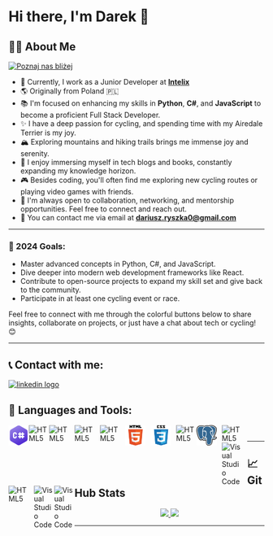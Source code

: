 # Hi there, I'm Darek 👋 

## 🙋‍♂️ About Me
<a href="https://www.intelix.pl" target="_blank"><img src="https://uploads-ssl.webflow.com/62fcb954a604ce1939190e0e/634b2b593b326945a3e9929f_img_onas.jpg" loading="lazy" srcset="https://uploads-ssl.webflow.com/62fcb954a604ce1939190e0e/634b2b593b326945a3e9929f_img_onas-p-500.jpg 500w, https://uploads-ssl.webflow.com/62fcb954a604ce1939190e0e/634b2b593b326945a3e9929f_img_onas-p-800.jpg 800w, https://uploads-ssl.webflow.com/62fcb954a604ce1939190e0e/634b2b593b326945a3e9929f_img_onas-p-1080.jpg 1080w, https://uploads-ssl.webflow.com/62fcb954a604ce1939190e0e/634b2b593b326945a3e9929f_img_onas.jpg 1200w" sizes="100vw" alt="Poznaj nas bliżej" class="image-3"></a>
* 💼 Currently, I work as a Junior Developer at <a href="https://www.intelix.pl" target="_blank">**Intelix**</a>
* 🌎 Originally from Poland 🇵🇱
* 📚 I'm focused on enhancing my skills in **Python**, **C#**, and **JavaScript** to become a proficient Full Stack Developer.
* ✨ I have a deep passion for cycling, and spending time with my Airedale Terrier is my joy.
* 🏔️ Exploring mountains and hiking trails brings me immense joy and serenity.
* 📖 I enjoy immersing myself in tech blogs and books, constantly expanding my knowledge horizon.
* 🎮 Besides coding, you'll often find me exploring new cycling routes or playing video games with friends.
* 💬 I'm always open to collaboration, networking, and mentorship opportunities. Feel free to connect and reach out.
* 📝 You can contact me via email at **dariusz.ryszka0@gmail.com**

---

### 🎯 2024 Goals:
- Master advanced concepts in Python, C#, and JavaScript.
- Dive deeper into modern web development frameworks like React.
- Contribute to open-source projects to expand my skill set and give back to the community.
- Participate in at least one cycling event or race.

Feel free to connect with me through the colorful buttons below to share insights, collaborate on projects, or just have a chat about tech or cycling! 😊

---

## 📞 Contact with me:
<div>
  <a href="https://www.linkedin.com/in/dariusz-ryszka-36a631227/" target="_blank">
    <img src="https://img.shields.io/badge/LinkedIn-0077B5?style=for-the-badge&logo=linkedin&logoColor=white" alt="linkedin logo"  />
  </a>
</div>

## 🔧 Languages and Tools:
<div style="display: inline_block">
  <img align="left" alt="HTML5" width="40px" src="https://raw.githubusercontent.com/github/explore/80688e429a7d4ef2fca1e82350fe8e3517d3494d/topics/csharp/csharp.png" />
  <img align="left" alt="HTML5" width="40px" src="https://upload.wikimedia.org/wikipedia/commons/e/ee/.NET_Core_Logo.svg" />
  <img align="left" alt="HTML5" width="40px" src="https://upload.wikimedia.org/wikipedia/commons/thumb/c/c3/Python-logo-notext.svg/2048px-Python-logo-notext.svg.png" style="padding-right:10px;" />
  <img align="left" alt="HTML5" width="40px" src="https://seeklogo.com/images/D/django-logo-4C5ECF7036-seeklogo.com.png" style="padding-right:10px;" />
  <img align="left" alt="HTML5" width="40px" src="https://upload.wikimedia.org/wikipedia/commons/thumb/9/99/Unofficial_JavaScript_logo_2.svg/1280px-Unofficial_JavaScript_logo_2.svg.png" style="padding-right:10px;" />
  <img align="left" alt="HTML5" width="40px" src="https://raw.githubusercontent.com/github/explore/80688e429a7d4ef2fca1e82350fe8e3517d3494d/topics/html/html.png" style="padding-right:10px;" />
  <img align="left" alt="HTML5" width="40px" src="https://raw.githubusercontent.com/github/explore/80688e429a7d4ef2fca1e82350fe8e3517d3494d/topics/css/css.png" style="padding-right:10px;" />
  <img align="left" alt="HTML5" width="40px" src="https://play-lh.googleusercontent.com/hvK9JjjMrQ-MSP98UVqmwpgojkc89P5tYvLUbvbnAqORVx3o7mUhk_NNdSD4S9_F8pw" />
  <img align="left" alt="HTML5" width="40px" src="https://raw.githubusercontent.com/github/explore/80688e429a7d4ef2fca1e82350fe8e3517d3494d/topics/postgresql/postgresql.png" style="padding-right:10px;" />
  <img align="left" alt="HTML5" width="40px" src="https://git-scm.com/images/logos/downloads/Git-Icon-1788C.png" style="padding-right:10px;" />
  <img align="left" alt="Visual Studio Code" width="40px" src="https://cdn.jsdelivr.net/gh/devicons/devicon/icons/vscode/vscode-original.svg" style="padding-right:10px;" />
  <img align="left" alt="HTML5" width="40px" src="https://upload.wikimedia.org/wikipedia/commons/thumb/5/59/Visual_Studio_Icon_2019.svg/512px-Visual_Studio_Icon_2019.svg.png" style="padding-right:10px;" />
  <img align="left" alt="Visual Studio Code" width="40px" src="https://upload.wikimedia.org/wikipedia/commons/thumb/1/1d/PyCharm_Icon.svg/150px-PyCharm_Icon.svg.png" />
  <img align="left" alt="Visual Studio Code" width="40px" src="https://upload.wikimedia.org/wikipedia/commons/thumb/b/b5/DBeaver_logo.svg/256px-DBeaver_logo.svg.png?20210313151619" />
</div><br>

---

## 📈 GitHub Stats
<div align="center">
  <a href="https://github.com/Darek-Ryszka">
  <img height="180em" src="https://github-readme-stats-sigma-five.vercel.app/api?username=Darek-Ryszka&show_icons=true&theme=gruvbox&include_all_commits=true&count_private=true"/>
  <img height="180em" src="https://github-readme-stats.vercel.app/api/top-langs/?username=Darek-Ryszka&layout=compact&langs_count=10&theme=gruvbox"/>
</div>

---

